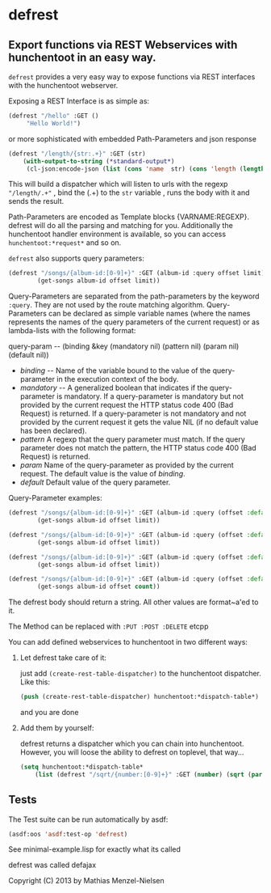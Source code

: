 # defrest   

## Export functions via REST Webservices with hunchentoot in an easy way.







`defrest` provides a very easy way to expose functions via REST interfaces with the hunchentoot webserver.

Exposing a REST Interface is as simple as:

```lisp
(defrest "/hello" :GET ()
	 "Hello World!")
```

or more sophisticated with embedded Path-Parameters and json response

```lisp
(defrest "/length/{str:.+}" :GET (str)
	(with-output-to-string (*standard-output*) 
	 (cl-json:encode-json (list (cons 'name  str) (cons 'length (length str))))))
```

This will build a dispatcher which will listen to urls with the regexp `"/length/.+"` , bind the (.+) to the `str` variable , runs the body with it and sends the result.

Path-Parameters are encoded as Template blocks {VARNAME:REGEXP}. defrest will do all the parsing and matching for you.
Additionally the hunchentoot handler environment is available, so you can access `hunchentoot:*request*` and so on.

`defrest` also supports query parameters:

```lisp
(defrest "/songs/{album-id:[0-9]+}" :GET (album-id :query offset limit)
        (get-songs album-id offset limit))
```

Query-Parameters are separated from the path-parameters by the keyword ```:query```. They are not used by the route matching
algorithm. Query-Parameters can be declared as simple variable names (where the names represents the names of the query parameters of the current request) or as lambda-lists with the following format:

query-param -- (binding &key (mandatory nil) (pattern nil) (param nil) (default nil))

* _binding_ -- Name of the variable bound to the value of the query-parameter in the execution context of the body.
* _mandatory_ -- A generalized boolean that indicates if the query-parameter is mandatory. If a query-parameter
    is mandatory but not provided by the current request the HTTP status code 400 (Bad Request) is returned.
    If a query-parameter is not mandatory and not provided by the current request it gets the value NIL (if
    no default value has been declared).
* _pattern_ A regexp that the query parameter must match. If the query parameter does not match the pattern,
    the HTTP status code 400 (Bad Request) is returned.
* _param_ Name of the query-parameter as provided by the current request. The default value is the value of _binding_.
* _default_ Default value of the query parameter. 

Query-Parameter examples:

```lisp
(defrest "/songs/{album-id:[0-9]+}" :GET (album-id :query (offset :default "0") limit)
        (get-songs album-id offset limit))
```

```lisp
(defrest "/songs/{album-id:[0-9]+}" :GET (album-id :query (offset :default "0") (limit :mandatory t))
        (get-songs album-id offset limit))
```

```lisp
(defrest "/songs/{album-id:[0-9]+}" :GET (album-id :query (offset :default "0") (limit :mandatory t :pattern "[0-9]+"))
        (get-songs album-id offset limit))
```

```lisp
(defrest "/songs/{album-id:[0-9]+}" :GET (album-id :query (offset :default "0") (count :mandatory t :param "limit"))
        (get-songs album-id offset count))
```



The defrest body should return a string. All other values are format~a'ed to it.


The Method can be replaced with `:PUT :POST :DELETE` etcpp


You can add defined webservices to hunchentoot in two different ways:

1. Let defrest take care of it:

   just add `(create-rest-table-dispatcher)` to the hunchentoot dispatcher. 
   Like this:

    ```lisp
   (push (create-rest-table-dispatcher) hunchentoot:*dispatch-table*)
    ```


   and you are done

2.  Add them by yourself: 
  
    defrest returns a dispatcher which you can chain into hunchentoot.
    However, you will loose the ability to defrest on toplevel, that way...

    ```lisp
    (setq hunchentoot:*dispatch-table*
        (list (defrest "/sqrt/{number:[0-9]+}" :GET (number) (sqrt (parse-integer number)))))

    ```




## Tests

The Test suite can be run automatically by asdf:

```lisp
(asdf:oos 'asdf:test-op 'defrest)
```



See minimal-example.lisp  for exactly what its called


defrest was called defajax 


 Copyright (C) 2013 by Mathias Menzel-Nielsen




